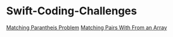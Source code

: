 # Swift-Coding-Challenges

[Matching Parantheis Problem](MyPlayground.playground/Sources/MatchingParanthesis.swift)
[Matching Pairs With From an Array](MyPlayground.playground/Sources/MatchingPairsWithSum.swift)
